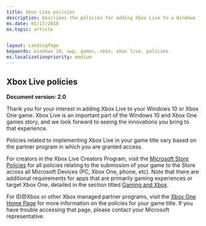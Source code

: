 ```yaml
---
title: Xbox Live policies
description: Describes the policies for adding Xbox Live to a Windows 10 or Xbox One game.
ms.date: 05/17/2018
ms.topic: article


layout: LandingPage
keywords: windows 10, uwp, games, xbox, xbox live, policies
ms.localizationpriority: medium
---
```

## Xbox Live policies

**Document version: 2.0**

Thank you for your interest in adding Xbox Live to your Windows 10 or Xbox One game. Xbox Live is an important part of the Windows 10 and Xbox One games story, and we look forward to seeing the innovations you bring to that experience.

Policies related to implementing Xbox Live in your game title vary based on the partner program in which you are granted access.

For creators in the Xbox Live Creators Program, visit the [Microsoft Store Policies](https://docs.microsoft.com/en-us/legal/windows/agreements/store-policies) for all policies relating to the submission of your game to the Store across all Microsoft Devices (PC, Xbox One, phone, etc). Note that there are additional requirements for apps that are primarily gaming experiences or target Xbox One, detailed in the section titled [Gaming and Xbox](https://docs.microsoft.com/en-us/legal/windows/agreements/store-policies#1013-gaming-and-xbox).

For ID@Xbox or other Xbox managed partner programs, visit the [Xbox One Home Page](https://developer.microsoft.com/en-us/games/xbox/partner) for more information on the policies for your game title. If you have trouble accessing that page, please contact your Microsoft representative.
